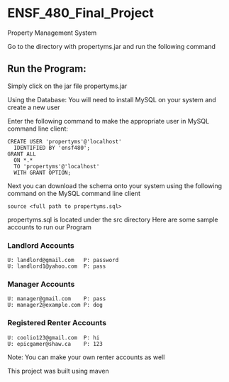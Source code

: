 # ENSF_480_Final_Project
Property Management System

Go to the directory with propertyms.jar and run the following command

## Run the Program:
Simply click on the jar file propertyms.jar


Using the Database: You will need to install MySQL on your system and create a new user

Enter the following command to make the appropriate user in MySQL command line client:

```
CREATE USER 'propertyms'@'localhost'
  IDENTIFIED BY 'ensf480';
GRANT ALL
  ON *.*
  TO 'propertyms'@'localhost'
  WITH GRANT OPTION;
```
Next you can download the schema onto your system using the following command on the MySQL command line client

```
source <full path to propertyms.sql>
```
propertyms.sql is located under the src directory
Here are some sample accounts to run our Program
### Landlord Accounts
```
U: landlord@gmail.com   P: password
U: landlord1@yahoo.com  P: pass
```


### Manager Accounts
```
U: manager@gmail.com    P: pass
U: manager2@example.com P: dog

```

### Registered Renter Accounts
```
U: coolio123@gmail.com  P: hi
U: epicgamer@shaw.ca    P: 123
```
Note: You can make your own renter accounts as well

This project was built using maven
